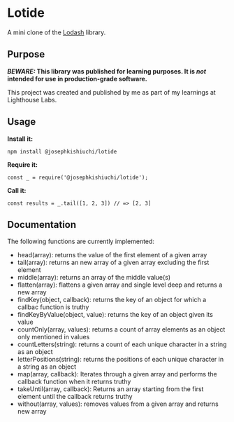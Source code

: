 # Lotide

A mini clone of the [Lodash](https://lodash.com) library.

## Purpose

**_BEWARE:_ This library was published for learning purposes. It is _not_ intended for use in production-grade software.**

This project was created and published by me as part of my learnings at Lighthouse Labs. 

## Usage

**Install it:**

`npm install @josephkishiuchi/lotide`

**Require it:**

`const _ = require('@josephkishiuchi/lotide');`

**Call it:**

`const results = _.tail([1, 2, 3]) // => [2, 3]`

## Documentation

The following functions are currently implemented:

* head(array): returns the value of the first element of a given array
* tail(array): returns an new array of a given array excluding the first element
* middle(array): returns an array of the middle value(s)
* flatten(array): flattens a given array and single level deep and returns a new array
* findKey(object, callback): returns the key of an object for which a callbac function is truthy
* findKeyByValue(object, value): returns the key of an object given its value
* countOnly(array, values): returns a count of array elements as an object only mentioned in values  
* countLetters(string): returns a count of each unique character in a string as  an object
* letterPositions(string): returns the positions of each unique character in a string as an object
* map(array, callback): Iterates through a given array and performs the callback function when it returns truthy
* takeUntil(array, callback): Returns an array starting from the first element until the callback returns truthy
* without(array, values): removes values from a given array and returns new array